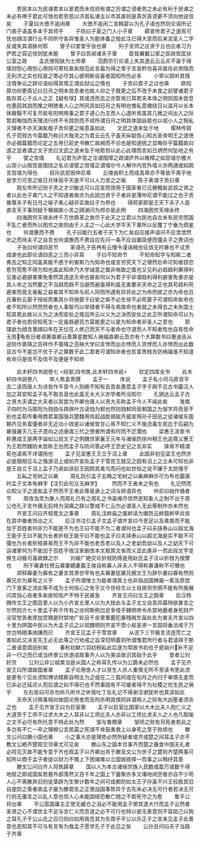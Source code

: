 <!-- { "loadSidebar": true } -->
　　劳民本以为民谏君本以爱君而未信则有谓之厉谓之谤者劳之未必有利于民谏之未必有禆于君此可惜也若劳民以济其私谏主以市其直则是真厉真谤更不须向他说信矣
　　子夏曰大徳不逾闲章
　　大徳不逾闲二言韩婴以为孔子语也然则论语所记门弟子语盖多本于其师乎
　　子防曰子夏之门人小子章
　　薛宣传君子之道焉可怃也顔注谓行业不同所守各异惟圣人为能体备之按此注已得大意而后来泥圣人二字反或失其语脉何耶
　　曾子曰堂堂乎张也章
　　列子言师之庄贤于丘也庄者习为俨若之容近信则犹未能
　　曾子曰吾闻诸夫子章
　　臣皆翼戴公家之臣政皆匡扶公室之政
　　孟氏使阳肤为士师章
　　范蔚宗引论语上失其道云云云夫不喜于得情则恕心用恕心用则可寄枉直矣按范此言最为得之曾子言哀矜勿喜非直存此恻隐而无利济之实也枉直之寄必尽其心彼明断自喜者固知所伤必多
　　小宰以叙听其情注情争讼之辞论语如得其情正谓此狱讼之情也
　　子贡曰君子之过也章
　　欧阳原功仰更斋记曰日月之明未尝息者也故人仰之于既更之后不改于未食之前譬诸君子能存其心于众人之正【疑有悮】其或违而去之亦暂焉已耳若夫本体之明则固未尝息也愚因其説而推之明徳者人心之所同具如日月之有明也惟私意缴绕日以滋月以长本体蔽翳不可复开矣有阳明用事之君子道心为主而人心退听焉虽其几微之间出入之际暂若晦蚀而天理流行终不令其防而不续所谓日月之明其体固自若也以视小人之狥私灭理者不亦天渊矣哉子贡仰更之喻意盖如此
　　文武之道未坠于地
　　儒林传叙孔子究观古今篇籍乃称曰大哉尧之为君云云孔子虽天纵聪哲心知古圣帝明王之道徳亦必据篇籍而论定之五帝已前史书散亡故阙而不论也是知道统之显晦存乎篇籍故曰道之显者谓之文子贡曰文武之道未坠于地若但以此心此理而言如日炳然何坠地之有乎
　　譬之宫墙
　　礼记君为庐宫之注谓围障之疏谓庐外以帷障之如宫墙尔雅大山宫小山按宫是围绕之名论语譬之宫墙正谓墙尔今人解作内宫外墙义亦两通或如疏言宫墙为得也
　　叔孙武叔毁仲尼章
　　丘陵由积土而成高卑亦不等皆不离乎地是学力可至之喻日月体丽乎天是不可以人力至之之喻
　　陈子禽谓子贡曰章
　　观左传所记则子贡之才识敏达可以应变而效用于国家者已见梗概矣武叔之贤之者以此也子禽门人之不知道者故亦为此説岂贤于子者非是薄仲尼谓不能过之也子贡推尊夫子有日月之喻子禽心疑非实故曰子为恭也
　　得邦家即是王天下夫子人臣直言天子事则疑于僭越故小言之顔渊问为邦亦是此例
　　四海困穷天禄永终
　　四海困穷天禄永终千万世鼎革之故尽于此天之立君以为民也自古未有民穷而国不乱亡者而所以困穷之故则由于人主之一心此大学平天下章所以反覆丁宁垂为炯鉴也
　　何谓惠而不费
　　孔子曰能行五者于天下为仁矣自应接声请问不应泄泄然听之而待夫子之自言也何谓惠而不费自应先问一条不应自圗简便而彊夫子之费词也
　　子张曰何谓四恶节
　　家语孔子告冉有云慢令谨诛贼也征敛无时暴也不试责成虐也此即论语四恶之三而小异耳
　　子曰不知命节
　　不知命知字与知斯二者弗去之知正同盖真能不惑于利害斯乃为知命也或言穷究天下之理然后命可知者窃恐愈穷究愈不得为知也盖此知命乃大学诚意之属非格致之属也又见利必趋趋利果得利见害必避避害果免害然其违逆天命也甚矣何以为君子乎非谓趋利得利避害免害亦是其人命之当然要之不当趋而趋不当避而避虽得利虽无害要非天命之正也其苟趋利苟避害而竟无毫髪之益者其不知命与前人同而所遇有异非此之为命而彼之亦为命也吕氏春秋云晏子授绥而乗其仆将驰晏子曰安之疾不必生徐不必死晏子可谓知命矣命也者不知所以然而然者也人事智巧以举错者不得与焉故命也者就之未得去之未失国士知其若此故以义为之决而安处之按吕所云以义为之决而安处之此正所谓知命可以为君子者也若但知死生一定虽趋避百方莫能更之以是为知命者非圣人之意也
　　郭璞欲为顔含蓍顔曰年在天位在人修己而天不与者命也守道而人不知者性也自有性命无劳龟有日者谒黄直卿云善算星数知人祸福直卿云吾亦有个大算数书曰惠迪吉从逆防作善降之百祥作不善降之百殃大学曰言悖而出亦悖而入货悖而入亦悖而出此数亘古今不差岂不优于子之算数乎此二君者可谓知命者也贫富贵贱吉防祸福谁不知道有命只是信不及信不及便是不知命

　　此木轩四书説卷七
<经部,四书类,此木轩四书说>
　　钦定四库全书
　　此木轩四书説卷八
　　举人焦袁熹撰
　　孟子一
　　序说
　　孟子名小司马原音平去二读而唐人为诗皆作平音今人则絶不知有去音矣愚意孟子字子舆不见古书葢汉人加之耳安知孟子名不取去音也此虽无关大义亦学者所当知尔
　　孔頴达云孟子古之贤大夫谓之大夫者以其尝为齐卿也唐人以贤大夫称孟子今人不闻此矣
　　淮南子四时为马隂阳为驺驺与舆俱叶古读驺为邾也然则驺邾同音邾国之为邹字异而音不别也孟荀传秦用商君富国强兵楚魏用呉起战胜弱敌齐威宣用孙子田忌之徒诸侯东面朝齐见务富彊者非无近功小效是以诸侯皆甘心焉不知仁义不施流毒生民迄于后嗣为暴强屠灭几无孑遗向之述唐虞三代之徳者所谓有时而不迂濶也
　　梁惠王汲冡书称惠成王是两字谥如公叔文子之例魏世家襄王元年与诸侯防徐州相王也追尊父惠王为王若然魏防未尝称王也而孟子与防问答必呼王恐史记之言非实
　　择焉不精谓荀也语焉不详谓扬也
　　孟子见梁惠王王立于沼上章
　　此固非初见梁王也然亦必是既相见与之偕游沼上或如齐宣处孟子于雪宫王就见之因有沼上之立未可知也非是王自立于沼上孟子乃突如进前王因顾其禽鸟而问也如世俗之说不嫌于太防慢乎
　　五畆之宅树之以桑
　　周礼防引孟子五畮之宅树之以桑麻麻亦可为布也葢唐时孟子文本有麻字【注引此句又无麻字】
　　然而不王者未之有也
　　礼记然而众知父子之道矣孟子然而不王者此等是承上之词与转语异也
　　仲尼曰始作俑者节
　　周改刍灵为象人而周礼已有之周礼之书虽难尽信然恶知象人之制不出于周公也孔子言作俑无后特为深痛之辞以警戒不仁云尔必谓圣人无此等制作亦未然也
　　齐宣王问曰齐桓晋文之事章
　　周礼注衅庙之属衅读为徽防云衅鼓衅甲兵皆在其中徽者饰治之义
　　后汉书注引孟子文孟子谓齐宣曰今恩足以及禽兽而不能加于百姓者何非力不能是不为也王曰不能不为二者谓何也孟子曰夫挟泰山以超北海王能乎王曰不能为长者折枝王能乎曰不能也孟子曰夫挟泰山以超北海是实不能不可彊也为长者折枝甚易而王不为非不能也老吾老以及人之老幼吾幼以及人之幼天下可运诸掌何为不能加于百姓乎按注家删改本文取其文省而义显此类非一而此段文字变换生动极可喜故録之尔
　　刘峻广絶交论折枝防痔是用赵氏孟子注以折枝为按摩也
　　刑于寡妻杜预云寡妻嫡妻葢王侯自称寡人非夫人不得称寡谦称不可僭也
　　郑释寡妻为寡有之妻言其贤世罕有也夫寡妻犹寡兄据文王为辞尔妻曰寡有然则寡兄亦为寡有之义乎
　　孟子所谓惟士为能者谓真士也非指战国捭阖一辈及原尝门下食客之流此等不成为士何恒心之有乎又今世经生以士自居但穷困不能有所施展问其恒心丧者多矣故知恒产不特于民甚急
　　齐宣王问曰文王之囿章
　　后汉杨赐传文王之囿百里人以为小齐宣五里人以为大按此与孟子文又自乖异葢特欲甚言之尔然则方七十里孟子称于传有之亦同斯例岂足多怪乎魏明帝令杀禁地鹿者身死财产没官觉告者厚加赏赐是时禁地广轮且千余里羣鹿犯暴残贼生苖处处为害夫齐宣以四十里为阱国中民以为大孟子讥之以视魏明则齐宣不啻小矣圣贤一言固将垂法戒于万世岂特随事纳諌而已
　　齐宣王见孟子于雪宫章
　　从流下三节极言流连荒亡之害如此又决言先王必无此等之行劝戒之旨深切明着则所谓惟君所行者与君请择于斯二者语意固逈别矣
　　春秋初献六羽初税畆此后遂为常故书初也于是始兴补不足非一行之而已或当终景公世遂成故事齐人以为美谈故识其始于此乎
　　昔者公刘好货
　　公刘公非公祖类当是从国人之称耳孔传以为公爵未必然也
　　孟子见齐宣王曰所谓故国者章
　　孟子论用舍人才以至生人杀人重慎无所不至读书至此须是更有个见处须知博访精察自明主为之或在二三载间或在旬月之内归于审慎无差而已非必迁延迟乆而后谓之如不得已也不然事固有不可缓者得不为社稷之忧生民之祸乎
　　左右皆曰可杀勿听凡听许之听皆吐丁反礼记不得谢注谢犹听也其读如此
　　天命天讨两事相对故因论用舍而及刑杀明其慎同非谓用人之际有大凶慝者须杀之也
　　孟子见齐宣王曰为巨室章
　　孟子以巨室比国家以大木比夫人抱仁义之大道至于工师不过求大木之人耳非以工师比夫人亦非以工师比求夫人之人也凡取喻之文不必尽有所托意不特此处为然
　　邹与鲁閧章
　　邹师之败有司死者若此之多岂有不亡一卒之理穆公言民莫之死谓不肯鼓勇救上以身死之至于败绩也
　　滕文公问曰滕小国也章
　　小之事大亦是理势必然所疑者或齐或楚之间耳孟子亦不教文公絶齐楚观交邻章尤可见矣
　　滕山东之国本合事齐而楚之蚕食中国无礼者必将见灭故不能专意于齐也观孟子以齐卿出吊于滕及文公为世子之楚则齐楚两事可知所以商于孟子者徒以财力不赡上下困竭难以立国故欲择一而事之以稍纾其患
　　滕文公问曰齐人将筑薛章
　　国以人为本古诸侯宗族人民数或盈万或数千得地居之即成国矣若塞外部落然又百千年之国上下蓄聚亦多又壤地闲空者亦自不少苟人心不离散弃旧别徒垦辟为生聚计数年之间可成都防如太王子孙虽不兴王较胜其旧自是防之善者故孟子屡为滕君告之正使战国事势异于古先未必决无可行者若决无可行则无庸言之以乱人意也但人心未能固结恐散亡随之不若死守之为愈
　　鲁平公将出章
　　平公孱国庸主正使无臧仓之沮必不能用孟子使其道大行而孟子云然者圣贤之心不谓世主不足与言仁义而吾道之必不可行也特以彼无善意则不容屈己以狥之耳孔子于公山氏之召已则曰如用我吾其为东周乎平公以乐正子之言来见孟子此善意也恶知其不可与有言有为哉孟子愿学孔子于此见之矣
　　公孙丑问曰夫子当路于齐章

